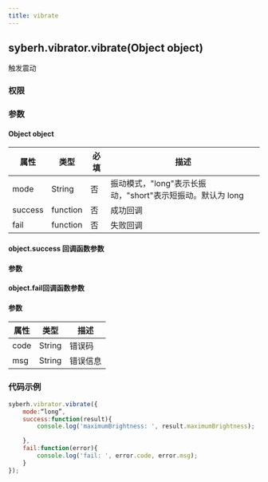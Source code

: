```yaml
---
title: vibrate
---
```


## syberh.vibrator.vibrate(Object object)

触发震动

### 权限


### 参数

#### Object object

| 属性    | 类型     | 必填 | 描述                |
| ------- | -------- | -------- | ------------|
| mode    | String   | 否       | 振动模式，"long"表示长振动，"short"表示短振动。默认为 long     |
| success | function | 否       | 成功回调      |
| fail    | function | 否       | 失败回调      |


#### object.success 回调函数参数
#### 参数


#### object.fail回调函数参数
#### 参数
| 属性 | 类型   | 描述     |
| ---- | ------ | -------- |
| code | String | 错误码   |
| msg  | String | 错误信息 |


### 代码示例
```js
syberh.vibrator.vibrate({
    mode:“long”,
	success:function(result){
        console.log('maximumBrightness: ', result.maximumBrightness);

    },
    fail:function(error){
        console.log('fail: ', error.code, error.msg);
    }
});
```